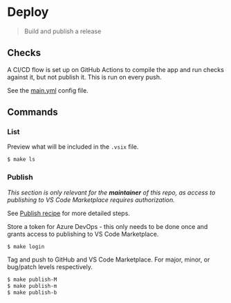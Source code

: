 # Deploy
> Build and publish a release


## Checks

A CI/CD flow is set up on GitHub Actions to compile the app and run checks against it, but not publish it. This is run on every push.

See the [main.yml](/.github/workflows/main.yml) config file.


## Commands

### List

Preview what will be included in the `.vsix` file.

```sh
$ make ls
```

### Publish

_This section is only relevant for the **maintainer** of this repo, as access to publishing to VS Code Marketplace requires authorization._

See [Publish recipe][] for more detailed steps.

Store a token for Azure DevOps - this only needs to be done once and grants access to publishing to VS Code Marketplace.

```sh
$ make login
```

Tag and push to GitHub and VS Code Marketplace. For major, minor, or bug/patch levels respectively.

```sh
$ make publish-M
$ make publish-m
$ make publish-b
```

[Publish recipe]: https://michaelcurrin.github.io/code-cookbook/recipes/other/vs-code-extensions/publish.html
